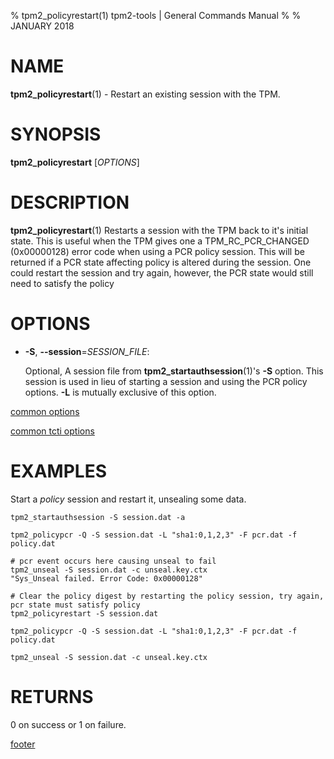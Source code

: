 % tpm2_policyrestart(1) tpm2-tools | General Commands Manual
%
% JANUARY 2018

# NAME

**tpm2_policyrestart**(1) - Restart an existing session with the TPM.

# SYNOPSIS

**tpm2_policyrestart** [*OPTIONS*]

# DESCRIPTION

**tpm2_policyrestart**(1) Restarts a session with the TPM back to it's
initial state. This is useful when the TPM gives one a TPM_RC_PCR_CHANGED
(0x00000128) error code when using a PCR policy session. This will be returned
if a PCR state affecting policy is altered during the session. One could restart
the session and try again, however, the PCR state would still need to satisfy
the policy

# OPTIONS

  * **-S**, **--session**=_SESSION\_FILE_:

    Optional, A session file from **tpm2_startauthsession**(1)'s **-S** option. This session
    is used in lieu of starting a session and using the PCR policy options. **-L** is
    mutually exclusive of this option.

[common options](common/options.md)

[common tcti options](common/tcti.md)

# EXAMPLES

Start a *policy* session and restart it, unsealing some data.

```
tpm2_startauthsession -S session.dat -a

tpm2_policypcr -Q -S session.dat -L "sha1:0,1,2,3" -F pcr.dat -f policy.dat

# pcr event occurs here causing unseal to fail
tpm2_unseal -S session.dat -c unseal.key.ctx
"Sys_Unseal failed. Error Code: 0x00000128"

# Clear the policy digest by restarting the policy session, try again, pcr state must satisfy policy
tpm2_policyrestart -S session.dat

tpm2_policypcr -Q -S session.dat -L "sha1:0,1,2,3" -F pcr.dat -f policy.dat

tpm2_unseal -S session.dat -c unseal.key.ctx

```

# RETURNS

0 on success or 1 on failure.

[footer](common/footer.md)
